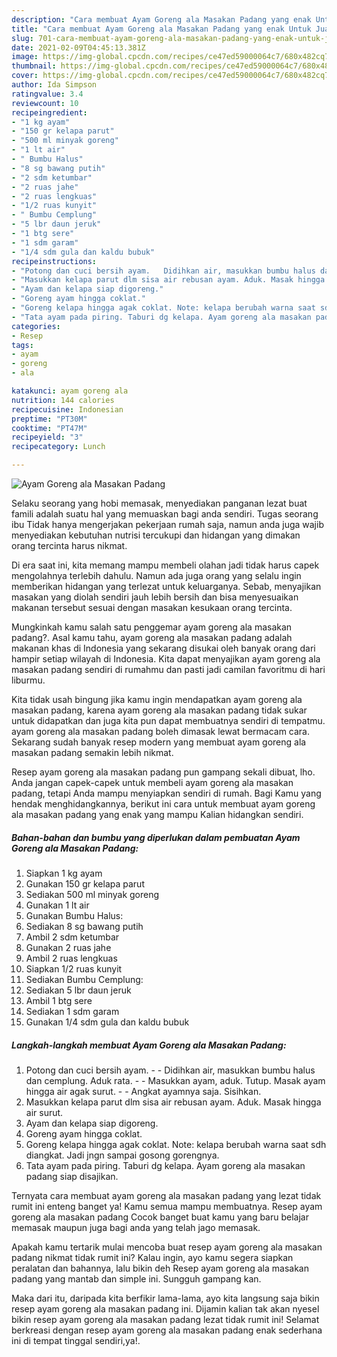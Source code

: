 ```yaml
---
description: "Cara membuat Ayam Goreng ala Masakan Padang yang enak Untuk Jualan"
title: "Cara membuat Ayam Goreng ala Masakan Padang yang enak Untuk Jualan"
slug: 701-cara-membuat-ayam-goreng-ala-masakan-padang-yang-enak-untuk-jualan
date: 2021-02-09T04:45:13.381Z
image: https://img-global.cpcdn.com/recipes/ce47ed59000064c7/680x482cq70/ayam-goreng-ala-masakan-padang-foto-resep-utama.jpg
thumbnail: https://img-global.cpcdn.com/recipes/ce47ed59000064c7/680x482cq70/ayam-goreng-ala-masakan-padang-foto-resep-utama.jpg
cover: https://img-global.cpcdn.com/recipes/ce47ed59000064c7/680x482cq70/ayam-goreng-ala-masakan-padang-foto-resep-utama.jpg
author: Ida Simpson
ratingvalue: 3.4
reviewcount: 10
recipeingredient:
- "1 kg ayam"
- "150 gr kelapa parut"
- "500 ml minyak goreng"
- "1 lt air"
- " Bumbu Halus"
- "8 sg bawang putih"
- "2 sdm ketumbar"
- "2 ruas jahe"
- "2 ruas lengkuas"
- "1/2 ruas kunyit"
- " Bumbu Cemplung"
- "5 lbr daun jeruk"
- "1 btg sere"
- "1 sdm garam"
- "1/4 sdm gula dan kaldu bubuk"
recipeinstructions:
- "Potong dan cuci bersih ayam.   Didihkan air, masukkan bumbu halus dan cemplung. Aduk rata.   Masukkan ayam, aduk. Tutup. Masak ayam hingga air agak surut.   Angkat ayamnya saja. Sisihkan."
- "Masukkan kelapa parut dlm sisa air rebusan ayam. Aduk. Masak hingga air surut."
- "Ayam dan kelapa siap digoreng."
- "Goreng ayam hingga coklat."
- "Goreng kelapa hingga agak coklat. Note: kelapa berubah warna saat sdh diangkat. Jadi jngn sampai gosong gorengnya."
- "Tata ayam pada piring. Taburi dg kelapa. Ayam goreng ala masakan padang siap disajikan."
categories:
- Resep
tags:
- ayam
- goreng
- ala

katakunci: ayam goreng ala 
nutrition: 144 calories
recipecuisine: Indonesian
preptime: "PT30M"
cooktime: "PT47M"
recipeyield: "3"
recipecategory: Lunch

---
```



![Ayam Goreng ala Masakan Padang](https://img-global.cpcdn.com/recipes/ce47ed59000064c7/680x482cq70/ayam-goreng-ala-masakan-padang-foto-resep-utama.jpg)

Selaku seorang yang hobi memasak, menyediakan panganan lezat buat famili adalah suatu hal yang memuaskan bagi anda sendiri. Tugas seorang ibu Tidak hanya mengerjakan pekerjaan rumah saja, namun anda juga wajib menyediakan kebutuhan nutrisi tercukupi dan hidangan yang dimakan orang tercinta harus nikmat.

Di era  saat ini, kita memang mampu membeli olahan jadi tidak harus capek mengolahnya terlebih dahulu. Namun ada juga orang yang selalu ingin memberikan hidangan yang terlezat untuk keluarganya. Sebab, menyajikan masakan yang diolah sendiri jauh lebih bersih dan bisa menyesuaikan makanan tersebut sesuai dengan masakan kesukaan orang tercinta. 



Mungkinkah kamu salah satu penggemar ayam goreng ala masakan padang?. Asal kamu tahu, ayam goreng ala masakan padang adalah makanan khas di Indonesia yang sekarang disukai oleh banyak orang dari hampir setiap wilayah di Indonesia. Kita dapat menyajikan ayam goreng ala masakan padang sendiri di rumahmu dan pasti jadi camilan favoritmu di hari liburmu.

Kita tidak usah bingung jika kamu ingin mendapatkan ayam goreng ala masakan padang, karena ayam goreng ala masakan padang tidak sukar untuk didapatkan dan juga kita pun dapat membuatnya sendiri di tempatmu. ayam goreng ala masakan padang boleh dimasak lewat bermacam cara. Sekarang sudah banyak resep modern yang membuat ayam goreng ala masakan padang semakin lebih nikmat.

Resep ayam goreng ala masakan padang pun gampang sekali dibuat, lho. Anda jangan capek-capek untuk membeli ayam goreng ala masakan padang, tetapi Anda mampu menyiapkan sendiri di rumah. Bagi Kamu yang hendak menghidangkannya, berikut ini cara untuk membuat ayam goreng ala masakan padang yang enak yang mampu Kalian hidangkan sendiri.

<!--inarticleads1-->

##### Bahan-bahan dan bumbu yang diperlukan dalam pembuatan Ayam Goreng ala Masakan Padang:

1. Siapkan 1 kg ayam
1. Gunakan 150 gr kelapa parut
1. Sediakan 500 ml minyak goreng
1. Gunakan 1 lt air
1. Gunakan  Bumbu Halus:
1. Sediakan 8 sg bawang putih
1. Ambil 2 sdm ketumbar
1. Gunakan 2 ruas jahe
1. Ambil 2 ruas lengkuas
1. Siapkan 1/2 ruas kunyit
1. Sediakan  Bumbu Cemplung:
1. Sediakan 5 lbr daun jeruk
1. Ambil 1 btg sere
1. Sediakan 1 sdm garam
1. Gunakan 1/4 sdm gula dan kaldu bubuk




<!--inarticleads2-->

##### Langkah-langkah membuat Ayam Goreng ala Masakan Padang:

1. Potong dan cuci bersih ayam.  -  - Didihkan air, masukkan bumbu halus dan cemplung. Aduk rata.  -  - Masukkan ayam, aduk. Tutup. Masak ayam hingga air agak surut.  -  - Angkat ayamnya saja. Sisihkan.
1. Masukkan kelapa parut dlm sisa air rebusan ayam. Aduk. Masak hingga air surut.
1. Ayam dan kelapa siap digoreng.
1. Goreng ayam hingga coklat.
1. Goreng kelapa hingga agak coklat. Note: kelapa berubah warna saat sdh diangkat. Jadi jngn sampai gosong gorengnya.
1. Tata ayam pada piring. Taburi dg kelapa. Ayam goreng ala masakan padang siap disajikan.




Ternyata cara membuat ayam goreng ala masakan padang yang lezat tidak rumit ini enteng banget ya! Kamu semua mampu membuatnya. Resep ayam goreng ala masakan padang Cocok banget buat kamu yang baru belajar memasak maupun juga bagi anda yang telah jago memasak.

Apakah kamu tertarik mulai mencoba buat resep ayam goreng ala masakan padang nikmat tidak rumit ini? Kalau ingin, ayo kamu segera siapkan peralatan dan bahannya, lalu bikin deh Resep ayam goreng ala masakan padang yang mantab dan simple ini. Sungguh gampang kan. 

Maka dari itu, daripada kita berfikir lama-lama, ayo kita langsung saja bikin resep ayam goreng ala masakan padang ini. Dijamin kalian tak akan nyesel bikin resep ayam goreng ala masakan padang lezat tidak rumit ini! Selamat berkreasi dengan resep ayam goreng ala masakan padang enak sederhana ini di tempat tinggal sendiri,ya!.

